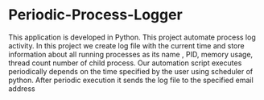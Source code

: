 # Periodic-Process-Logger
This application is developed in Python.
This project automate process log activity.
In this project we create log file with the current time and store information about all running processes as its name , PID, memory usage, thread count number of child process.
Our automation script executes periodically depends on the time specified by the user using scheduler of python.
After periodic execution it sends the log file to the specified email address
